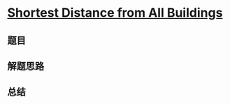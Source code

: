 # [Shortest Distance from All Buildings](https://leetcode.com/problems/shortest-distance-from-all-buildings/)

## 题目


## 解题思路


## 总结



